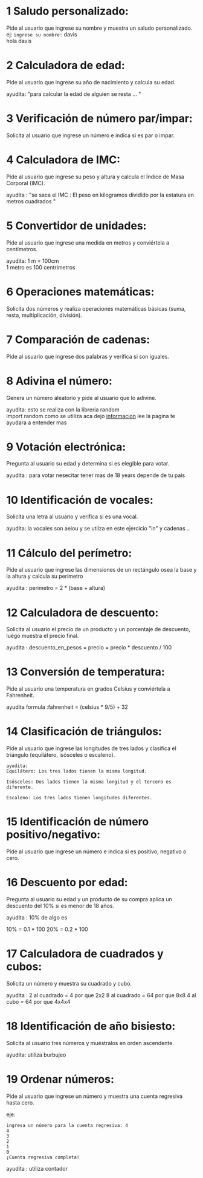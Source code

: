 # 1 Saludo personalizado:
Pide al usuario que ingrese su nombre y muestra un saludo personalizado.
ej:
`ingrese su nombre:` davis  <br> 
 hola davis

# 2 Calculadora de edad:
Pide al usuario que ingrese su año de nacimiento y calcula su edad.


ayudita: "para calcular la edad de alguien se resta ... "


# 3 Verificación de número par/impar:
Solicita al usuario que ingrese un número e indica si es par o impar.



# 4 Calculadora de IMC:
Pide al usuario que ingrese su peso y altura y calcula el Índice de Masa Corporal (IMC).

ayudita : "se saca el IMC : El peso en kilogramos dividido por la estatura en metros cuadrados "

# 5 Convertidor de unidades:
Pide al usuario que ingrese una medida en metros y conviértela a centímetros.

ayudita: 
1 m = 100cm <br>
1 metro es 100 centrimetros

# 6 Operaciones matemáticas:
Solicita dos números y realiza operaciones matemáticas básicas (suma, resta, multiplicación, división).

# 7 Comparación de cadenas:

Pide al usuario que ingrese dos palabras y verifica si son iguales.

# 8 Adivina el número:
Genera un número aleatorio y pide al usuario que lo adivine.

ayudita: esto se realiza con la libreria random  <br>
import random 
como se utiliza aca dejo [informacion](https://j2logo.com/python/generar-numeros-aleatorios-en-python/) lee la pagina te ayudara a entender mas 

# 9 Votación electrónica:
Pregunta al usuario su edad y determina si es elegible para votar.


ayudita : para votar nesecitar tener mas de 18 years depende de tu pais

# 10 Identificación de vocales:

Solicita una letra al usuario y verifica si es una vocal.

ayudita: la vocales son aeiou y se utilza en este ejercicio "in" y cadenas ..

# 11 Cálculo del perímetro:

Pide al usuario que ingrese las dimensiones de un rectángulo osea la base y la altura y calcula su perímetro 

ayudita : perimetro = 2 * (base + altura)

# 12 Calculadora de descuento:

Solicita al usuario el precio de un producto y un porcentaje de descuento, luego muestra el precio final. 

ayudita : descuento_en_pesos = precio = precio * descuento / 100


# 13 Conversión de temperatura:
Pide al usuario una temperatura en grados Celsius y conviértela a Fahrenheit.

ayudita formula :fahrenheit = (celsius * 9/5) + 32

# 14 Clasificación de triángulos:
Pide al usuario que ingrese las longitudes de tres lados y clasifica el triángulo (equilátero, isósceles o escaleno).

    ayudita:
    Equilátero: Los tres lados tienen la misma longitud.

    Isósceles: Dos lados tienen la misma longitud y el tercero es     diferente.

    Escaleno: Los tres lados tienen longitudes diferentes.

# 15 Identificación de número positivo/negativo:

Pide al usuario que ingrese un número e indica si es positivo, negativo o cero.

    

# 16 Descuento por edad:
Pregunta al usuario su edad y un producto de su compra aplica un descuento del 10% si es menor de 18 años.

ayudita : 10% de algo es 

10% = 0.1 * 100 
20% = 0.2 * 100 


# 17 Calculadora de cuadrados y cubos:


Solicita un número y muestra su cuadrado y cubo.

ayudita :
2 al cuadrado = 4 por que 2x2
8 al cuadrado =  64 por que 8x8
4 al cubo = 64 por que  4x4x4



# 18 Identificación de año bisiesto:

Solicita al usuario tres números y muéstralos en orden ascendente.

ayudita: utiliza burbujeo

# 19 Ordenar números:

Pide al usuario que ingrese un número y muestra una cuenta regresiva hasta cero.

eje:

    ingresa un número para la cuenta regresiva: 4
    4
    3
    2
    1
    0
    ¡Cuenta regresiva completa!
ayudita : utiliza contador